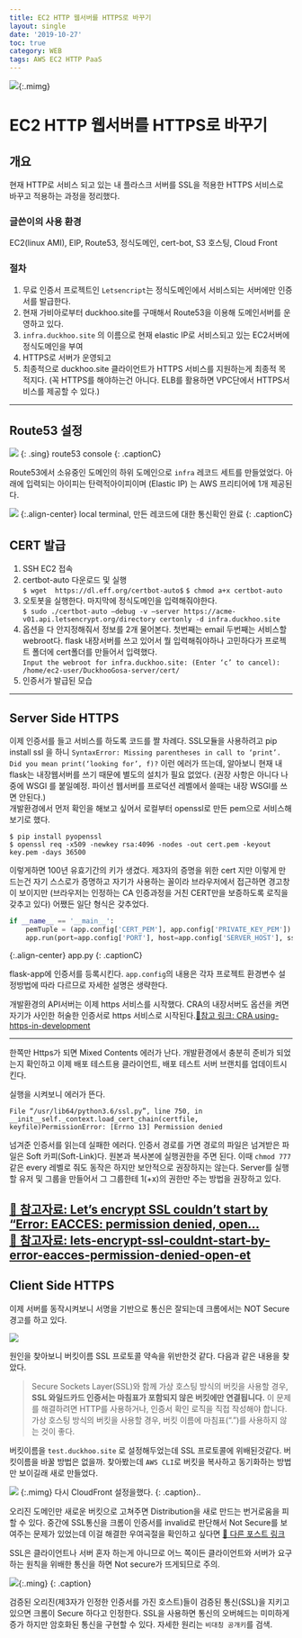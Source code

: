 ```yaml
---
title: EC2 HTTP 웹서버를 HTTPS로 바꾸기
layout: single
date: '2019-10-27'
toc: true
category: WEB
tags: AWS EC2 HTTP PaaS
---
```


![](/assets/img/https.jpeg){:.mimg}
# EC2 HTTP 웹서버를 HTTPS로 바꾸기
## 개요
현재 HTTP로 서비스 되고 있는 내 플라스크 서버를 SSL을 적용한 HTTPS 서비스로 바꾸고 적용하는 과정을 정리했다. 

### 글쓴이의 사용 환경
EC2(linux AMI), EIP, Route53, 정식도메인, cert-bot, S3 호스팅, Cloud Front

### 절차
1. 무료 인증서 프로젝트인 `Letsencript`는 정식도메인에서 서비스되는 서버에만 인증서를 발급한다.
2. 현재 가비아로부터 duckhoo.site를 구매해서 Route53을 이용해 도메인서버를 운영하고 있다. 
3. `infra.duckhoo.site` 의 이름으로 현재 elastic IP로 서비스되고 있는 EC2서버에 정식도메인을 부여 
4. HTTPS로 서버가 운영되고 
5. 최종적으로 duckhoo.site 클라이언트가 HTTPS 서비스를 지원하는게 최종적 목적지다. (꼭 HTTPS를 해야하는건 아니다. ELB를 활용하면 VPC단에서 HTTPS서비스를 제공할 수 있다.)

---

## Route53 설정
![](/assets/img/route53config.jpg)
{: .sing}
route53 console
{: .captionC}

Route53에서 소유중인 도메인의 하위 도메인으로 `infra` 레코드 세트를 만들었었다. 아래에 입력되는 아이피는 탄력적아이피이며 (Elastic IP) 는 AWS 프리티어에 1개 제공된다.

![](/assets/img/RouteHTTPS_1.png)
{:.align-center}
local terminal, 만든 레코드에 대한 통신확인 완료
{: .captionC}

## CERT 발급
1. SSH EC2 접속  
2. certbot-auto 다운로드 및 실행  
`$ wget  https://dl.eff.org/certbot-auto$` 
`$ chmod a+x certbot-auto`
3. 오토봇을 실행한다. 마지막에 정식도메인을 입력해줘야한다.  
`$ sudo ./certbot-auto —debug -v —server https://acme-v01.api.letsencrypt.org/directory certonly -d infra.duckhoo.site`
4. 옵션을 다 안지정해줘서 정보를 2개 물어본다. 첫번째는 email
두번째는 서비스할 webroot다. flask 내장서버를 쓰고 있어서 뭘 입력해줘야하나 고민하다가 프로젝트 폴더에 cert폴더를 만들어서 입력했다.  
`Input the webroot for infra.duckhoo.site: (Enter ‘c’ to cancel): /home/ec2-user/DuckhooGosa-server/cert/`
5. 인증서가 발급된 모습

---

## Server Side HTTPS
이제 인증서를 들고 서비스를 하도록 코드를 짤 차례다. SSL모듈을 사용하려고 pip install ssl 을 하니 `SyntaxError: Missing parentheses in call to ‘print’. Did you mean print(‘looking for’, f)?` 이런 에러가 뜨는데, 알아보니 현재 내 flask는 내장웹서버를 쓰기 때문에 별도의 설치가 필요 없었다. (권장 사항은 아니다 나중에 WSGI 를 붙일예정. 파이선 웹서버를 프로덕션 레벨에서 쓸때는 내장 WSGI를 쓰면 안된다.)  
개발환경에서 먼저 확인을 해보고 싶어서 로컬부터 openssl로 만든 pem으로 서비스해보기로 했다.  
```
$ pip install pyopenssl
$ openssl req -x509 -newkey rsa:4096 -nodes -out cert.pem -keyout key.pem -days 36500
```
이렇게하면 100년 유효기간의 키가 생겼다. 제3자의 증명을 위한 cert 지만 이렇게 만드는건 자기 스스로가 증명하고 자기가 사용하는 꼴이라  브라우저에서 접근하면 경고창이 보이지만 (브라우저는 인정하는 CA 인증과정을 거친 CERT만을 보증하도록 로직을 갖추고 있다) 어쨌든 일단 형식은 갖추었다.

```python
if __name__ == '__main__':
    pemTuple = (app.config['CERT_PEM'], app.config['PRIVATE_KEY_PEM'])
    app.run(port=app.config['PORT'], host=app.config['SERVER_HOST'], ssl_context=pemTuple)
```
{:.align-center}
app.py
{: .captionC}

 flask-app에 인증서를 등록시킨다. `app.config`의 내용은 각자 프로젝트 환경변수 설정방법에 따라 다르므로 자세한 설명은 생략한다.

개발환경의 API서버는 이제 https 서비스를 시작했다. CRA의 내장서버도 옵션을 켜면 자기가 사인한 허술한 인증서로 https 서비스로 시작된다.[🔗참고 링크: CRA using-https-in-development](https://create-react-app.dev/docs/using-https-in-development/#!)  

---
한쪽만 Https가 되면 Mixed Contents 에러가 난다. 개발환경에서 충분히 준비가 되었는지 확인하고 이제 배포 테스트용 클라이언트, 배포 테스트 서버 브랜치를 업데이트시킨다.  

실행을 시켜보니 에러가 뜬다.
```
File “/usr/lib64/python3.6/ssl.py”, line 750, in __init__self._context.load_cert_chain(certfile, keyfile)PermissionError: [Errno 13] Permission denied
``` 
넘겨준 인증서를 읽는데 실패한 에러다. 인증서 경로를 가면 경로의 파일은 넘겨받은 파일은 Soft 카피(Soft-Link)다. 원본과 복사본에 실행권한을 주면 된다. 이때 `chmod 777` 같은 every 레벨로 줘도 동작은 하지만 보안적으로 권장하지는 않는다. Server를 실행할 유저 및 그룹을 만들어서 그 그룹한테 1(+x)의 권한만 주는 방법을 권장하고 있다.
  
[🔗 참고자료: Let’s encrypt SSL couldn’t start by “Error: EACCES: permission denied, open…](https://stackoverflow.com/questions/48078083/lets-encrypt-ssl-couldnt-start-by-error-eacces-permission-denied-open-et)  
[🔗 참고자료: lets-encrypt-ssl-couldnt-start-by-error-eacces-permission-denied-open-et](https://stackoverflow.com/questions/48078083/lets-encrypt-ssl-couldnt-start-by-error-eacces-permission-denied-open-et)  
---

## Client Side HTTPS
이제 서버를 동작시켜보니 서명을 기반으로 통신은 잘되는데 크롬에서는 NOT Secure 경고를 하고 있다.  

![](/assets/img/1*xe3UncPXPAodJ3ElqK_8ZQ.jpg)

원인을 찾아보니 버킷이름 SSL 프로토콜 약속을 위반한것 같다. 다음과 같은 내용을 찾았다. 
> Secure Sockets Layer(SSL)와 함께 가상 호스팅 방식의 버킷을 사용할 경우, **SSL 와일드카드 인증서는 마침표가 포함되지 않은 버킷에만 연결됩니다.** 이 문제를 해결하려면 HTTP를 사용하거나, 인증서 확인 로직을 직접 작성해야 합니다. 가상 호스팅 방식의 버킷을 사용할 경우, 버킷 이름에 마침표(“.”)를 사용하지 않는 것이 좋다.

버킷이름을 `test.duckhoo.site` 로 설정해두었는데 SSL 프로토콜에 위배된것같다. 버킷이름을 바꿀 방법은 없을까. 찾아봤는데 `AWS CLI`로 버킷을 복사하고 동기화하는 방법만 보이길래 새로 만들었다.

![](/assets/img/1*1oF0AcTYc_j0tdwjlZxiFQ.jpg)
{:.mimg}
다시 CloudFront 설정을했다.
{: .caption}..

오리진 도메인만 새로운 버킷으로 고쳐주면 Distribution을 새로 만드는 번거로움을 피할 수 있다. 중간에 SSL통신을 크롬이 인증서를 invalid로 판단해서 Not Secure를 보여주는 문제가 있었는데 이걸 해결한 우여곡절을 확인하고 싶다면 
[🔗 다른 포스트 링크](https://medium.com/kangtaehun-io-devtory/https-not-secure-%EB%94%94%EB%B2%84%EA%B9%85-dc32576e075a) 

SSL은 클라이언트나 서버 혼자 하는게 아니므로 어느 쪽이든 클라이언트와 서버가 요구하는 원칙을 위배한 통신을 하면 Not secure가 뜨게되므로 주의.

![](/assets/img/mySite.jpg){:.ming}
{: .caption}

검증된 오리진(제3자가 인정한 인증서를 가진 호스트)들이 검증된 통신(SSL)을 지키고 있으면 크롬이 Secure 하다고 인정한다. SSL을 사용하면 통신의 오버헤드는 미미하게 증가 하지만 암호화된 통신을 구현할 수 있다. 자세한 원리는 `비대칭 공개키`를 검색.
